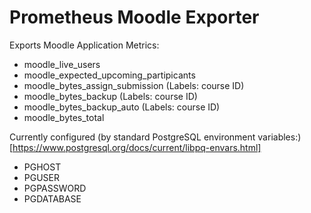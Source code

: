 # Prometheus Moodle Exporter

Exports Moodle Application Metrics:

- moodle_live_users
- moodle_expected_upcoming_partipicants
- moodle_bytes_assign_submission (Labels: course ID)
- moodle_bytes_backup (Labels: course ID)
- moodle_bytes_backup_auto (Labels: course ID)
- moodle_bytes_total

Currently configured (by standard PostgreSQL environment variables:)[https://www.postgresql.org/docs/current/libpq-envars.html]
- PGHOST
- PGUSER
- PGPASSWORD
- PGDATABASE

